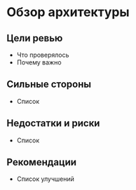 # Обзор архитектуры

## Цели ревью
- Что проверялось
- Почему важно

## Сильные стороны
- Список

## Недостатки и риски
- Список

## Рекомендации
- Список улучшений

